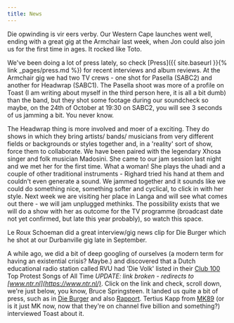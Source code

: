 ```yaml
---
title: News
---
```


Die opwinding is vir eers verby. Our Western Cape launches went well, ending with a great gig at the Armchair last week, when Jon could also join us for the first time in ages. It rocked like Toto.

We've been doing a lot of press lately, so check [Press]({{ site.baseurl }}{% link _pages/press.md %}) for recent interviews and album reviews. At the Armchair gig we had two TV crews - one shot for Pasella (SABC2) and another for Headwrap (SABC1). The Pasella shoot was more of a profile on Toast (I am writing about myself in the third person here, it is all a bit dumb) than the band, but they shot some footage during our soundcheck so maybe, on the 24th of October at 19:30 on SABC2, you will see 3 seconds of us jamming a bit. You never know.

The Headwrap thing is more involved and moer of a exciting. They do shows in which they bring artists/ bands/ musicians from very different fields or backgrounds or styles together and, in a 'reality' sort of show, force them to collaborate. We have been paired with the legendary Xhosa singer and folk musician Madosini. She came to our jam session last night and we met her for the first time. What a woman! She plays the uhadi and a couple of other traditional instruments - Righard tried his hand at them and couldn't even generate a sound. We jammed together and it sounds like we could do something nice, something softer and cyclical, to click in with her style. Next week we are visiting her place in Langa and will see what comes out there - we will jam unplugged methinks. The possibility exists that we will do a show with her as outcome for the TV programme (broadcast date not yet confirmed, but late this year probably), so watch this space.

Le Roux Schoeman did a great interview/gig news clip for Die Burger which he shot at our Durbanville gig late in September.

A while ago, we did a bit of deep googling of ourselves (a modern term for having an existential crisis? Maybe.) and discovered that a Dutch educational radio station called RVU had 'Die Volk' listed in their [Club 100](http://www.rvu.nl/clubvan100/protestsongs/allesongs.php) Top Protest Songs of All Time *UPDATE: link broken - redirects to [www.ntr.nl](https://www.ntr.nl/)*. Click on the link and check, scroll down, we're just below, you know, Bruce Springsteen. It landed us quite a bit of press, such as in [Die Burger](http://www.dieburger.com/Stories/Entertainment/15.0.3167913434.aspx) and also [Rapport](http://www.news24.com/Rapport/Nuus/0,,752-795_2192883,00.html). Tertius Kapp from [MK89](http://www.mnet.co.za/mk/shows/displayArticle.asp?ID=27&type=art&Articleid=532) (or is it just MK now, now that they're on channel five billion and something?) interviewed Toast about it.
